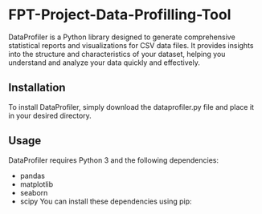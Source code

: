 # FPT-Project-Data-Profilling-Tool
DataProfiler is a Python library designed to generate comprehensive statistical reports and visualizations for CSV data files. It provides insights into the structure and characteristics of your dataset, helping you understand and analyze your data quickly and effectively.

## Installation
To install DataProfiler, simply download the dataprofiler.py file and place it in your desired directory.

## Usage
DataProfiler requires Python 3 and the following dependencies:

- pandas
- matplotlib
- seaborn
- scipy
You can install these dependencies using pip:
